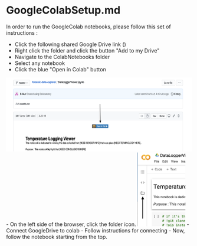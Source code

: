 # GoogleColabSetup.md
In order to run the GoogleColab notebooks, please follow this set of instructions : 



- Click the following shared Google Drive link ()
- Right click the folder and click the button "Add to my Drive"
- Navigate to the ColabNotebooks folder
- Select any notebook
- Click the blue "Open in Colab" button
<img src="images/colab_button.png" height="200" />
- On the left side of the browser, click the folder icon. 
<img src="images/connect_folder.png" height="200" />
- Connect GoogleDrive to colab
- Follow instructions for connecting
- Now, follow the notebook starting from the top. 

